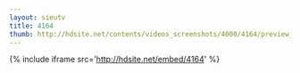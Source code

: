 ```yaml
---
layout: sieutv
title: 4164
thumb: http://hdsite.net/contents/videos_screenshots/4000/4164/preview_360p.mp4.jpg
---
```

{% include iframe src='http://hdsite.net/embed/4164' %}
 
